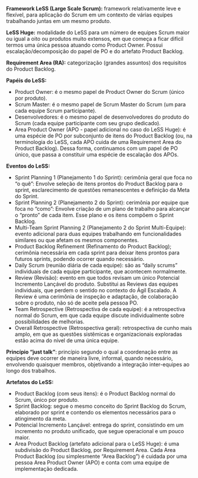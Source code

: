 **Framework LeSS (Large Scale Scrum):** framework relativamente leve e flexível, para aplicação do Scrum em um contexto de várias equipes trabalhando juntas em um mesmo produto.

**LeSS Huge:** modalidade do LeSS para um número de equipes Scrum maior ou igual a oito ou produtos muito extensos, em que começa a ficar difícil termos uma única pessoa atuando como Product Owner. Possui escalação/decomposição do papel de PO e do artefato Product Backlog.

**Requirement Area (RA):** categorização (grandes assuntos) dos requisitos do Product Backlog.

**Papéis do LeSS:**
- Product Owner: é o mesmo papel de Product Owner do Scrum (único por produto).
- Scrum Master: é o mesmo papel de Scrum Master do Scrum (um para cada equipe Scrum participante).
- Desenvolvedores: é o mesmo papel de desenvolvedores do produto do Scrum (cada equipe participante com seu grupo dedicado).
- Area Product Owner (APO - papel adicional no caso do LeSS Huge): é uma espécie de PO por subconjunto de itens do Product Backlog (ou, na terminologia do LeSS, cada APO cuida de uma Requirement Area do Product Backlog). Dessa forma, continuamos com um papel de PO único, que passa a constituir uma espécie de escalação dos APOs.

**Eventos do LeSS:**
- Sprint Planning 1 (Planejamento 1 do Sprint): cerimônia geral que foca no “o quê”: Envolve seleção de itens prontos do Product Backlog para o sprint, esclarecimento de questões remanescentes e definição da Meta do Sprint.
- Sprint Planning 2 (Planejamento 2 do Sprint): cerimônia por equipe que foca no “como”: Envolve criação de um plano de trabalho para alcançar o “pronto” de cada item. Esse plano e os itens compõem o Sprint Backlog.
- Multi-Team Sprint Planning 2 (Planejamento 2 do Sprint Multi-Equipe): evento adicional para duas equipes trabalhando em funcionalidades similares ou que afetam os mesmos componentes.
- Product Backlog Refinement (Refinamento do Product Backlog); cerimônia necessária em cada sprint para deixar itens prontos para futuros sprints, podendo ocorrer quando necessário.
- Daily Scrum (reunião diária de cada equipe): são as “daily scrums” individuais de cada equipe participante, que acontecem normalmente.
- Review (Revisão): evento em que todos revisam um único Potencial Incremento Lançável do produto. Substitui as Reviews das equipes individuais, que perdem o sentido no contexto do Ágil Escalado. A Review é uma cerimônia de inspeção e adaptação, de colaboração sobre o produto, não só de aceite pela pessoa PO.
- Team Retrospective (Retrospectiva de cada equipe): é a retrospectiva normal do Scrum, em que cada equipe discute individualmente sobre possibilidades de melhorias.
- Overall Retrospective (Retrospectiva geral): retrospectiva de cunho mais amplo, em que as questões sistêmicas e organizacionais exploradas estão acima do nível de uma única equipe.

**Princípio “just talk”**: princípio segundo o qual a coordenação entre as equipes deve ocorrer de maneira livre, informal, quando necessário, envolvendo quaisquer membros, objetivando a integração inter-equipes ao longo dos trabalhos.

**Artefatos do LeSS:**
- Product Backlog (com seus itens): é o Product Backlog normal do Scrum, único por produto.
- Sprint Backlog: segue o mesmo conceito do Sprint Backlog do Scrum, elaborado por sprint e contendo os elementos necessários para o atingimento da meta.
- Potencial Incremento Lançável: entrega do sprint, consistindo em um incremento no produto unificado, que segue operacional e um pouco maior.
- Area Product Backlog (artefato adicional para o LeSS Huge): é uma subdivisão do Product Backlog, por Requirement Area. Cada Area Product Backlog (ou simplesmente “Area Backlog”) é cuidada por uma pessoa Area Product Owner (APO) e conta com uma equipe de implementação dedicada.